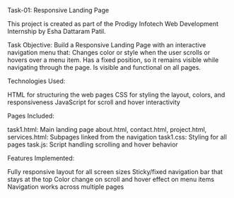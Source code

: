 Task-01: Responsive Landing Page

This project is created as part of the Prodigy Infotech Web Development Internship by Esha Dattaram Patil.

Task Objective:
Build a Responsive Landing Page with an interactive navigation menu that:
Changes color or style when the user scrolls or hovers over a menu item.
Has a fixed position, so it remains visible while navigating through the page.
Is visible and functional on all pages.

Technologies Used:

HTML for structuring the web pages
CSS for styling the layout, colors, and responsiveness
JavaScript for scroll and hover interactivity

Pages Included:

task1.html: Main landing page
about.html, contact.html, project.html, services.html: Subpages linked from the navigation
task1.css: Styling for all pages
task.js: Script handling scrolling and hover behavior

Features Implemented:

Fully responsive layout for all screen sizes
Sticky/fixed navigation bar that stays at the top
Color change on scroll and hover effect on menu items
Navigation works across multiple pages
